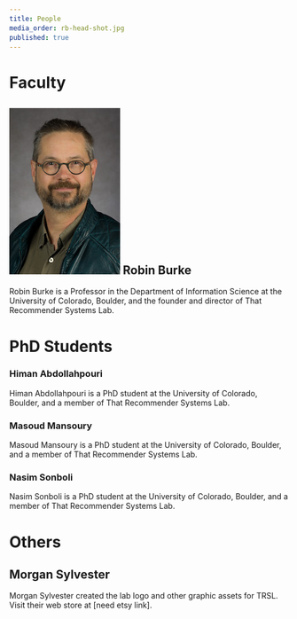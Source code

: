 ```yaml
---
title: People
media_order: rb-head-shot.jpg
published: true
---
```


# Faculty

## ![Robin Burke photo](rb-head-shot.jpg) Robin Burke
Robin Burke is a Professor in the Department of Information Science at the University of Colorado, Boulder, and the founder and director of That Recommender Systems Lab.

# PhD Students

### Himan Abdollahpouri
Himan Abdollahpouri is a PhD student at the University of Colorado, Boulder, and a member of That Recommender Systems Lab.

### Masoud Mansoury
Masoud Mansoury is a PhD student at the University of Colorado, Boulder, and a member of That Recommender Systems Lab.

### Nasim Sonboli
Nasim Sonboli is a PhD student at the University of Colorado, Boulder, and a member of That Recommender Systems Lab.

# Others

## Morgan Sylvester
Morgan Sylvester created the lab logo and other graphic assets for TRSL. Visit their web store at [need etsy link].